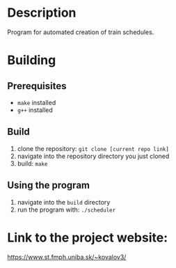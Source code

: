 # Description
Program for automated creation of train schedules.

# Building
## Prerequisites
- `make` installed
- `g++` installed
## Build
1. clone the repository: `git clone [current repo link]`
2. navigate into the repository directory you just cloned
3. build: `make`
## Using the program
1. navigate into the `build` directory
2. run the program with: `./scheduler`

# Link to the project website:
https://www.st.fmph.uniba.sk/~kovalov3/
